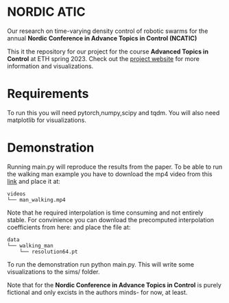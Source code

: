 # NORDIC ATIC
Our research on time-varying density control of robotic swarms for the annual **Nordic Conference in Advance Topics in Control (NCATIC)** 

This it the repository for our project for the course **Advanced Topics in Control** at ETH spring 2023. Check out the [project website](https://larsrpe.github.io/NORDIC_ATIC/) for more information and visualizations.

# Requirements
To run this you will need pytorch,numpy,scipy and tqdm. You will also need matplotlib for visualizations.

# Demonstration
Running main.py will reproduce the results from the paper. To be able to run the walking man example you have to download the mp4 video from this [link](https://drive.google.com/file/d/1ohfWxChmzC5f34ISOxV8MOEoUlAwDv7Q/view?usp=sharing) and place it at:
```
videos
└── man_walking.mp4
```

Note that he required interpolation is time consuming and not entirely stable. For convinience you can download the precomputed interpolation coefficients from here: and place the file at:
```
data
└── walking_man
    └── resolution64.pt
```
To run the demonstration run python main.py. This will write some visualizations to the sims/ folder.

Note that for the **Nordic Conference in Advance Topics in Control** is purely fictional and only excists in the authors minds- for now, at least.
